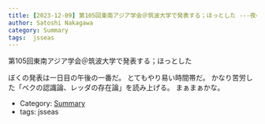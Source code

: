 ```yaml
---
title: [2023-12-09] 第105回東南アジア学会＠筑波大学で発表する；ほっとした ---夜の懇親会が楽しかった；ビルマについていろいろ勉強した
author: Satoshi Nakagawa
category: Summary
tags:  jsseas
---
```


第105回東南アジア学会＠筑波大学で発表する；ほっとした

  ぼくの発表は一日目の午後の一番だ。
とてもやり易い時間帯だ。
かなり苦労した「ベクの認識論、レッダの存在論」を読み上げる。
まぁまぁかな。

- Category: [Summary](https://merapano.github.io/categories.html#Summary)
- tags:  jsseas
